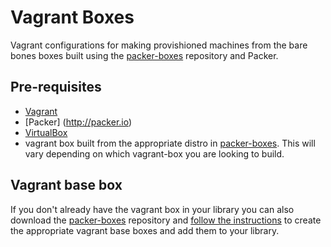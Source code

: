 # Vagrant Boxes 

Vagrant configurations for making provishioned machines from the bare bones boxes built using the [packer-boxes](https://github.com/SocialGeeks/packer-boxes) repository and Packer.  

## Pre-requisites  
* [Vagrant](http://www.vagrantup.com/)  
* [Packer] (http://packer.io)  
* [VirtualBox](https://www.virtualbox.org/)  
* vagrant box built from the appropriate distro in [packer-boxes](https://github.com/SocialGeeks/packer-boxes). This will vary depending on which vagrant-box you are looking to build.  

## Vagrant base box

If you don't already have the vagrant box in your library you can also download the [packer-boxes](https://github.com/SocialGeeks/packer-boxes) repository and [follow the instructions](https://github.com/SocialGeeks/packer-boxes/blob/master/README.md) to create the appropriate vagrant base boxes and add them to your library.  

